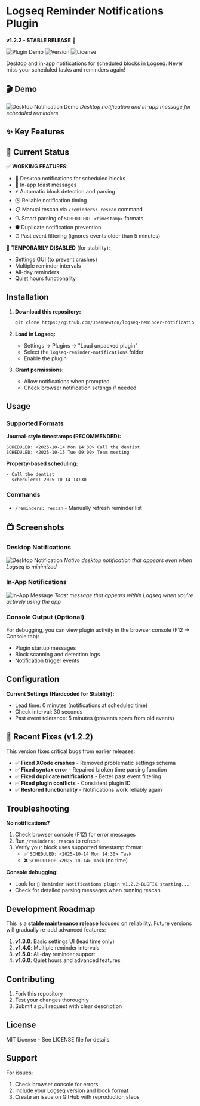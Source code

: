 # Logseq Reminder Notifications Plugin

**v1.2.2 - STABLE RELEASE** 🚀

![Plugin Demo](https://img.shields.io/badge/Logseq-Plugin-blue) ![Version](https://img.shields.io/badge/version-1.2.2-green) ![License](https://img.shields.io/badge/license-MIT-blue)

Desktop and in-app notifications for scheduled blocks in Logseq. Never miss your scheduled tasks and reminders again!

## 🎬 Demo

<!-- TODO: Add screenshots/GIF showing:
1. Desktop notification popup
2. In-app notification in Logseq
3. Plugin working with scheduled block
-->

![Desktop Notification Demo](./screenshots/Desktop_Notification.png)
*Desktop notification and in-app message for scheduled reminders*

## ✨ Key Features

## 🎯 Current Status

✅ **WORKING FEATURES:**
- 🔔 Desktop notifications for scheduled blocks
- 📱 In-app toast messages  
- ⚡ Automatic block detection and parsing
- 🕒 Reliable notification timing
- 📋 Manual rescan via `/reminders: rescan` command
- 🔍 Smart parsing of `SCHEDULED: <timestamp>` formats
- 🛡️ Duplicate notification prevention
- ⏰ Past event filtering (ignores events older than 5 minutes)

🚧 **TEMPORARILY DISABLED** (for stability):
- Settings GUI (to prevent crashes)
- Multiple reminder intervals
- All-day reminders  
- Quiet hours functionality

## Installation

1. **Download this repository:**
   ```bash
   git clone https://github.com/Joemnewton/logseq-reminder-notifications.git
   ```

2. **Load in Logseq:**
   - Settings → Plugins → "Load unpacked plugin"
   - Select the `logseq-reminder-notifications` folder
   - Enable the plugin

3. **Grant permissions:**
   - Allow notifications when prompted
   - Check browser notification settings if needed

## Usage

### Supported Formats

**Journal-style timestamps (RECOMMENDED):**
```
SCHEDULED: <2025-10-14 Mon 14:30> Call the dentist
SCHEDULED: <2025-10-15 Tue 09:00> Team meeting
```

**Property-based scheduling:**
```
- Call the dentist
  scheduled:: 2025-10-14 14:30
```

### Commands

- `/reminders: rescan` - Manually refresh reminder list

## 📺 Screenshots

### Desktop Notifications
![Desktop Notification](./screenshots/Desktop_Notification.png)
*Native desktop notification that appears even when Logseq is minimized*

### In-App Notifications  
![In-App Message](./screenshots/In_App_Notification.png)
*Toast message that appears within Logseq when you're actively using the app*

### Console Output (Optional)
For debugging, you can view plugin activity in the browser console (F12 → Console tab):
- Plugin startup messages
- Block scanning and detection logs  
- Notification trigger events

## Configuration

**Current Settings (Hardcoded for Stability):**
- Lead time: 0 minutes (notifications at scheduled time)
- Check interval: 30 seconds  
- Past event tolerance: 5 minutes (prevents spam from old events)

## 🔧 Recent Fixes (v1.2.2)

This version fixes critical bugs from earlier releases:

- ✅ **Fixed XCode crashes** - Removed problematic settings schema
- ✅ **Fixed syntax error** - Repaired broken time parsing function  
- ✅ **Fixed duplicate notifications** - Better past event filtering
- ✅ **Fixed plugin conflicts** - Consistent plugin ID
- ✅ **Restored functionality** - Notifications work reliably again

## Troubleshooting

**No notifications?**
1. Check browser console (F12) for error messages
2. Run `/reminders: rescan` to refresh
3. Verify your block uses supported timestamp format:
   - ✅ `SCHEDULED: <2025-10-14 Mon 14:30> Task`
   - ❌ `SCHEDULED: <2025-10-14> Task` (no time)

**Console debugging:**
- Look for `🔔 Reminder Notifications plugin v1.2.2-BUGFIX starting...`
- Check for detailed parsing messages when running rescan

## Development Roadmap

This is a **stable maintenance release** focused on reliability. Future versions will gradually re-add advanced features:

1. **v1.3.0**: Basic settings UI (lead time only)
2. **v1.4.0**: Multiple reminder intervals  
3. **v1.5.0**: All-day reminder support
4. **v1.6.0**: Quiet hours and advanced features

## Contributing

1. Fork this repository
2. Test your changes thoroughly
3. Submit a pull request with clear description

## License

MIT License - See LICENSE file for details.

## Support

For issues:
1. Check browser console for errors
2. Include your Logseq version and block format
3. Create an issue on GitHub with reproduction steps
